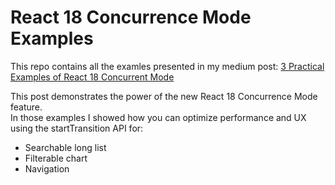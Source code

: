 # React 18 Concurrence Mode Examples

This repo contains all the examles presented in my medium post: [3 Practical Examples of React 18 Concurrent Mode](TBD)   

This post demonstrates the power of the new React 18 Concurrence Mode feature.    
In those examples I showed how you can optimize performance and UX using the startTransition API for:

* Searchable long list
* Filterable chart
* Navigation
